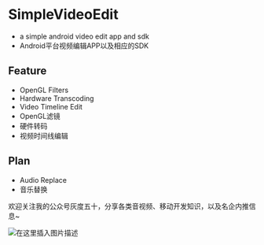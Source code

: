 # SimpleVideoEdit
- a simple android video edit app and sdk
- Android平台视频编辑APP以及相应的SDK


## Feature
- OpenGL Filters
- Hardware Transcoding
- Video Timeline Edit
- OpenGL滤镜
- 硬件转码
- 视频时间线编辑

## Plan
- Audio Replace
- 音乐替换


欢迎关注我的公众号灰度五十，分享各类音视频、移动开发知识，以及名企内推信息~

![在这里插入图片描述](https://img-blog.csdnimg.cn/20181222184847599.jpg)
